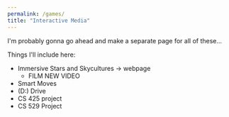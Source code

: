```yaml
---
permalink: /games/
title: "Interactive Media"
---
```


I'm probably gonna go ahead and make a separate page for all of these...

Things I'll include here: 
* Immersive Stars and Skycultures -> webpage 
    * FILM NEW VIDEO
* Smart Moves
* (D:) Drive
* CS 425 project
* CS 529 Project